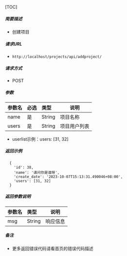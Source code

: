 

[TOC]
    
##### 简要描述

- 创建项目

##### 请求URL
- ` http://localhost/projects/api/addproject/ `
  
##### 请求方式
- POST 

##### 参数

| 参数名   |必选| 类型     | 说明     |
|:------|:---|:-------|--------|
| name  |是  | String | 项目名称   |
| users |是  | String | 项目用户列表 |
- userlist示例：users: [31, 32]

##### 返回示例 

``` 
  {
    'id': 38, 
    'name': '请问你是谁呀', 
    'create_date': '2023-10-07T15:13:31.490046+08:00', 
    'users': [31, 32]
  }
```

##### 返回参数说明 

|参数名|类型|说明|
|:-----  |:-----|-----                           |
|msg |String   |响应信息  |


##### 备注 

- 更多返回错误代码请看首页的错误代码描述




